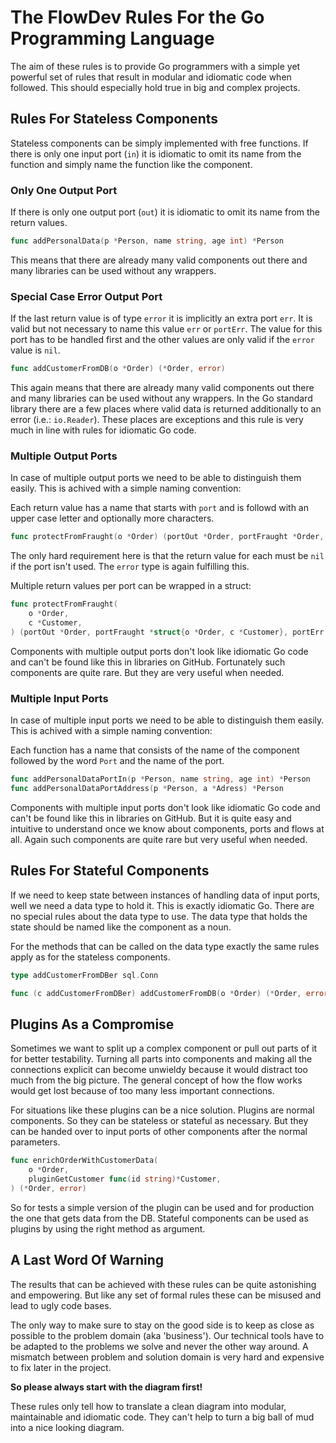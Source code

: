# The FlowDev Rules For the Go Programming Language

The aim of these rules is to provide Go programmers with a simple yet powerful set of rules that
result in modular and idiomatic code when followed.
This should especially hold true in big and complex projects.

## Rules For Stateless Components
Stateless components can be simply implemented with free functions.
If there is only one input port (`in`) it is idiomatic to omit its name from the function and simply name the function like the component.

### Only One Output Port
If there is only one output port (`out`) it is idiomatic to omit its name from the return values.
```go
func addPersonalData(p *Person, name string, age int) *Person
```
This means that there are already many valid components out there and many libraries can be used without any wrappers.

### Special Case Error Output Port
If the last return value is of type `error` it is implicitly an extra port `err`.
It is valid but not necessary to name this value `err` or `portErr`.
The value for this port has to be handled first and the other values are only valid if the `error` value is `nil`.
```go
func addCustomerFromDB(o *Order) (*Order, error)
```
This again means that there are already many valid components out there and many libraries can be used without any wrappers.
In the Go standard library there are a few places where valid data is returned additionally to an error (i.e.: `io.Reader`).
These places are exceptions and this rule is very much in line with rules for idiomatic Go code.

### Multiple Output Ports
In case of multiple output ports we need to be able to distinguish them easily.
This is achived with a simple naming convention:

Each return value has a name that starts with `port` and is followd with an upper case letter and optionally more characters.
```go
func protectFromFraught(o *Order) (portOut *Order, portFraught *Order, err error)
```
The only hard requirement here is that the return value for each must be `nil` if the port isn't used.
The `error` type is again fulfilling this.

Multiple return values per port can be wrapped in a struct:
```go
func protectFromFraught(
	o *Order,
	c *Customer,
) (portOut *Order, portFraught *struct{o *Order, c *Customer}, portErr error)
```
Components with multiple output ports don't look like idiomatic Go code and can't be found like this in libraries on GitHub.
Fortunately such components are quite rare. But they are very useful when needed.

### Multiple Input Ports
In case of multiple input ports we need to be able to distinguish them easily.
This is achived with a simple naming convention:

Each function has a name that consists of the name of the component followed by the word `Port` and the name of the port.
```go
func addPersonalDataPortIn(p *Person, name string, age int) *Person
func addPersonalDataPortAddress(p *Person, a *Adress) *Person
```
Components with multiple input ports don't look like idiomatic Go code and can't be found like this in libraries on GitHub.
But it is quite easy and intuitive to understand once we know about components, ports and flows at all.
Again such components are quite rare but very useful when needed.

## Rules For Stateful Components
If we need to keep state between instances of handling data of input ports, well we need a data type to hold it.
This is exactly idiomatic Go. There are no special rules about the data type to use.
The data type that holds the state should be named like the component as a noun.

For the methods that can be called on the data type exactly the same rules apply as for the stateless components.
```go
type addCustomerFromDBer sql.Conn

func (c addCustomerFromDBer) addCustomerFromDB(o *Order) (*Order, error)
```

## Plugins As a Compromise
Sometimes we want to split up a complex component or pull out parts of it for better testability.
Turning all parts into components and making all the connections explicit can become unwieldy because it would distract too much from the big picture.
The general concept of how the flow works would get lost because of too many less important connections.

For situations like these plugins can be a nice solution.
Plugins are normal components. So they can be stateless or stateful as necessary.
But they can be handed over to input ports of other components after the normal parameters.
```go
func enrichOrderWithCustomerData(
	o *Order,
	pluginGetCustomer func(id string)*Customer,
) (*Order, error)
```
So for tests a simple version of the plugin can be used and for production the one that gets data from the DB.
Stateful components can be used as plugins by using the right method as argument.

## A Last Word Of Warning
The results that can be achieved with these rules can be quite astonishing and empowering.
But like any set of formal rules these can be misused and lead to ugly code bases.

The only way to make sure to stay on the good side is to keep as close as possible to the problem domain (aka 'business').
Our technical tools have to be adapted to the problems we solve and never the other way around.
A mismatch between problem and solution domain is very hard and expensive to fix later in the project.

**So please always start with the diagram first!**

These rules only tell how to translate a clean diagram into modular, maintainable and idiomatic code.
They can't help to turn a big ball of mud into a nice looking diagram.
